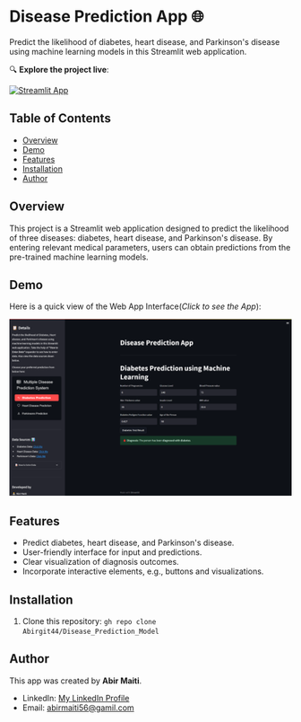 # Disease Prediction App 🌐

Predict the likelihood of diabetes, heart disease, and Parkinson's disease using machine learning models in this Streamlit web application.

🔍 **Explore the project live**:

[![Streamlit App](https://static.streamlit.io/badges/streamlit_badge_black_white.svg)](https://predict-disease-by-abir.streamlit.app/)

## Table of Contents
- [Overview](#overview)
- [Demo](#demo)
- [Features](#features)
- [Installation](#installation)
- [Author](#author)

## Overview
This project is a Streamlit web application designed to predict the likelihood of three diseases: diabetes, heart disease, and Parkinson's disease. By entering relevant medical parameters, users can obtain predictions from the pre-trained machine learning models.

## Demo
Here is a quick view of the Web App Interface(_Click to see the App_):

[![App Interface](https://raw.githubusercontent.com/Abirgit44/Disease_Prediction_Model/master/main-app-demo.png)](https://predict-disease-by-abir.streamlit.app/)
## Features
- Predict diabetes, heart disease, and Parkinson's disease.
- User-friendly interface for input and predictions.
- Clear visualization of diagnosis outcomes.
- Incorporate interactive elements, e.g., buttons and visualizations.

## Installation
1. Clone this repository: ```gh repo clone Abirgit44/Disease_Prediction_Model```


## Author
This app was created by **Abir Maiti**.
- LinkedIn: [My LinkedIn Profile](https://www.linkedin.com/in/abir-maiti-7584a0201/)
- Email: abirmaiti56@gamil.com
